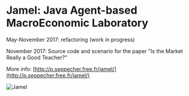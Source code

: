 # Jamel: Java Agent-based MacroEconomic Laboratory

May-November 2017: refactoring (work in progress)

November 2017: Source code and scenario for the paper "Is the Market Really a Good Teacher?"

More info: [http://p.seppecher.free.fr/jamel/](http://p.seppecher.free.fr/jamel/)

![Jamel](http://p.seppecher.free.fr/jamel/util/github.jpg "Jamel")
